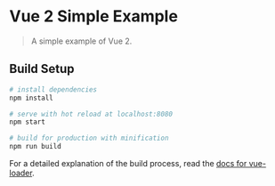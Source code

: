 # Vue 2 Simple Example

> A simple example of Vue 2.

## Build Setup

``` bash
# install dependencies
npm install

# serve with hot reload at localhost:8080
npm start

# build for production with minification
npm run build
```

For a detailed explanation of the build process, read the [docs for vue-loader](http://vuejs.github.io/vue-loader).
